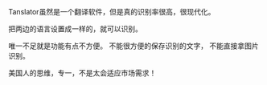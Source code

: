 Tanslator虽然是一个翻译软件，但是真的识别率很高，很现代化。

把两边的语言设置成一样的，就可以识别。

唯一不足就是功能有点不方便。
不能很方便的保存识别的文字，
不能直接拿图片识别。

美国人的思维，专一，不是太会适应市场需求！